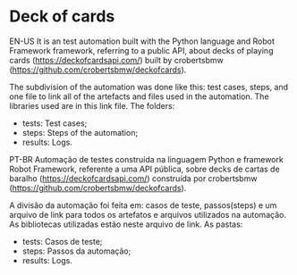 # Deck of cards
EN-US
It is an test automation built with the Python language and Robot Framework framework, referring to a public API, about decks of playing cards (https://deckofcardsapi.com/) built by crobertsbmw (https://github.com/crobertsbmw/deckofcards).

The subdivision of the automation was done like this: test cases, steps, and one file to link all of the artefacts and files used in the automation. The libraries used are in this link file.
The folders:
  - tests: Test cases;
  - steps: Steps of the automation;
  - results: Logs.


PT-BR
Automação de testes construída na linguagem Python e framework Robot Framework, referente a uma API pública, sobre decks de cartas de baralho (https://deckofcardsapi.com/) construída por crobertsbmw (https://github.com/crobertsbmw/deckofcards).

A divisão da automação foi feita em: casos de teste, passos(steps) e um arquivo de link para todos os artefatos e arquivos utilizados na automação. As bibliotecas utilizadas estão neste arquivo de link.
As pastas: 
  - tests: Casos de teste;
  - steps: Passos da automação;
  - results: Logs.
